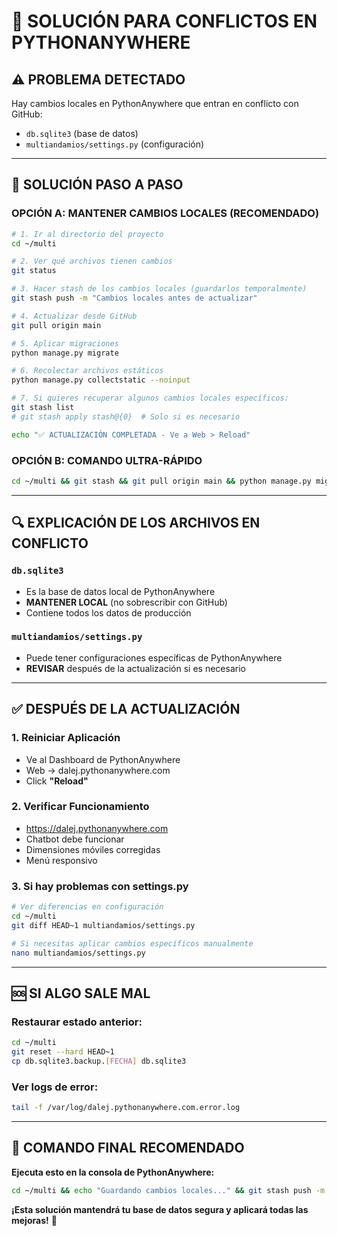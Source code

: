 # 🚨 SOLUCIÓN PARA CONFLICTOS EN PYTHONANYWHERE

## ⚠️ **PROBLEMA DETECTADO**
Hay cambios locales en PythonAnywhere que entran en conflicto con GitHub:
- `db.sqlite3` (base de datos)
- `multiandamios/settings.py` (configuración)

---

## 🔧 **SOLUCIÓN PASO A PASO**

### **OPCIÓN A: MANTENER CAMBIOS LOCALES (RECOMENDADO)**

```bash
# 1. Ir al directorio del proyecto
cd ~/multi

# 2. Ver qué archivos tienen cambios
git status

# 3. Hacer stash de los cambios locales (guardarlos temporalmente)
git stash push -m "Cambios locales antes de actualizar"

# 4. Actualizar desde GitHub
git pull origin main

# 5. Aplicar migraciones
python manage.py migrate

# 6. Recolectar archivos estáticos
python manage.py collectstatic --noinput

# 7. Si quieres recuperar algunos cambios locales específicos:
git stash list
# git stash apply stash@{0}  # Solo si es necesario

echo "✅ ACTUALIZACIÓN COMPLETADA - Ve a Web > Reload"
```

### **OPCIÓN B: COMANDO ULTRA-RÁPIDO**

```bash
cd ~/multi && git stash && git pull origin main && python manage.py migrate && python manage.py collectstatic --noinput && echo "✅ ACTUALIZACIÓN COMPLETADA - Ve a Web > Reload"
```

---

## 🔍 **EXPLICACIÓN DE LOS ARCHIVOS EN CONFLICTO**

### **`db.sqlite3`**
- Es la base de datos local de PythonAnywhere
- **MANTENER LOCAL** (no sobrescribir con GitHub)
- Contiene todos los datos de producción

### **`multiandamios/settings.py`**
- Puede tener configuraciones específicas de PythonAnywhere
- **REVISAR** después de la actualización si es necesario

---

## ✅ **DESPUÉS DE LA ACTUALIZACIÓN**

### **1. Reiniciar Aplicación**
- Ve al Dashboard de PythonAnywhere
- Web → dalej.pythonanywhere.com
- Click **"Reload"**

### **2. Verificar Funcionamiento**
- https://dalej.pythonanywhere.com
- Chatbot debe funcionar
- Dimensiones móviles corregidas
- Menú responsivo

### **3. Si hay problemas con settings.py**
```bash
# Ver diferencias en configuración
cd ~/multi
git diff HEAD~1 multiandamios/settings.py

# Si necesitas aplicar cambios específicos manualmente
nano multiandamios/settings.py
```

---

## 🆘 **SI ALGO SALE MAL**

### **Restaurar estado anterior:**
```bash
cd ~/multi
git reset --hard HEAD~1
cp db.sqlite3.backup.[FECHA] db.sqlite3
```

### **Ver logs de error:**
```bash
tail -f /var/log/dalej.pythonanywhere.com.error.log
```

---

## 🎯 **COMANDO FINAL RECOMENDADO**

**Ejecuta esto en la consola de PythonAnywhere:**

```bash
cd ~/multi && echo "Guardando cambios locales..." && git stash push -m "Cambios locales $(date)" && echo "Actualizando desde GitHub..." && git pull origin main && echo "Aplicando migraciones..." && python manage.py migrate && echo "Recolectando archivos estáticos..." && python manage.py collectstatic --noinput && echo "✅ ACTUALIZACIÓN COMPLETADA - Ve a Web > Reload dalej.pythonanywhere.com"
```

**¡Esta solución mantendrá tu base de datos segura y aplicará todas las mejoras!** 🚀
